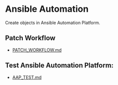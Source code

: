 # Ansible Automation

Create objects in Ansible Automation Platform.

## Patch Workflow

- [PATCH_WORKFLOW.md](PATCH_WORKFLOW.md)

## Test Ansible Automation Platform:

- [AAP_TEST.md](AAP_TEST.md)

